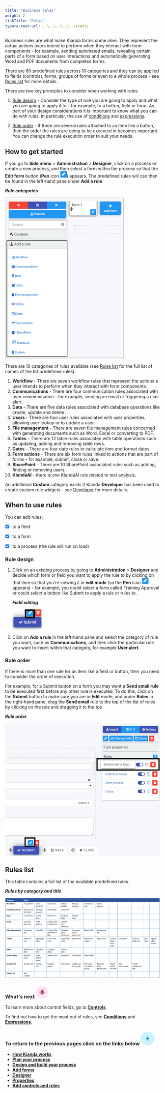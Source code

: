 ```yaml
---
title: "Business rules"
weight: 2
linkTitle: "Rules"
typora-root-url: ..\..\..\..\..\static
---
```


Business rules are what make Kianda forms come alive. They represent the actual actions users intend to perform when they interact with form components - for example, sending automated emails, revealing certain parts of a form based on user interactions and automatically generating Word and PDF documents from completed forms. 

There are 60 predefined rules across 10 categories and they can be applied to fields (controls), forms, groups of forms or even to a whole process - see [Rules list](#rules-list) for more details.

There are two key principles to consider when working with rules:

1. [Rule design](#rule-design) - Consider the type of rule you are going to apply and what you are going to apply it to - for example, to a button, field or form. As part of your design considerations it is important to know what you can do with rules, in particular, the use of [conditions](/docs/getting-started/create-first-process/plan-your-process/conditions/) and [expressions](/docs/getting-started/create-first-process/plan-your-process/expressions/). 

2. [Rule order](#rule-order) - If there are several rules attached to an item like a button, then the order the rules are going to be executed in becomes important. You can change the rule execution order to suit your needs.

   

## How to get started ##

If you go to **Side menu** > **Administration** > **Designer**, click on a process or create a new process, and then select a form within the process so that the **Edit form** button (**Pen** icon ![Pen button](/images/penicon.png)) appears. The predefined rules will can then be found in the left-hand pane under **Add a rule**.

***Rule categories***

![Rules list](/images/ruleslist80.png)

There are 10 categories of rules available (see [Rules list](#rules-list) for the full list of names of the 60 predefined rules):

1. **Workflow** - There are seven workflow rules that represent the actions a user intends to perform when they interact with form components. 
2. **Communications** - There are four communication rules associated with user communication - for example, sending an email or triggering a user alert. 
3. **Data** - There are five data rules associated with database operations like create, update and delete. 
4. **Users** - There are four user rules associated with user properties, allowing user lookup or to update a user. 
5. **File management** - There are seven file management rules concerned with generating documents such as Word, Excel or converting to PDF. 
6. **Tables** - There are 12 table rules associated with table operations such as updating, adding and removing table rows. 
7. **Dates** - There are four date rules to calculate time and format dates.
8. **Form actions** - There are six form rules linked to actions that are part of forms - for example, submit, close or save.
9. **SharePoint** - There are 10 SharePoint associated rules such as adding, finding or removing users. 
10. **KiandaAI** - there is one KiandaAI rule related to text analysis.

An additional **Custom** category exists if Kianda **Developer** has been used to create custom rule widgets - see [Developer](/docs/getting-started/welcome/low-code/) for more details.



## When to use rules

You can add rules:

- [x] to a field
- [x] to a form 
- [x] to a process (the rule will run on load)



### Rule design ###

1. Click on an existing process by going to **Administration** > **Designer** and decide which form or field you want to apply the rule to by clicking on that item so that you're viewing it in **edit mode** (so the **Pen** icon ![Pen button](/images/penicon.png) appears) - for example, you could select a form called Training Approval or could select a button like Submit to apply a rule or rules to.

   ***Field editing***

   ![Edit mode for forms and fields](/images/submitedit.png)

2. Click on **Add a rule** in the left-hand pane and select the category of rule you want, such as **Communications**, and then click the particular rule you want to insert within that category, for example **User alert**.

 



### Rule order ###

If there is more than one rule for an item like a field or button, then you need to consider the order of execution. 

For example, for a Submit button on a form you may want a **Send email rule** to be executed first before any other rule is executed. To do this, click on the **Submit** button to make sure you are in **Edit** mode, and under **Rules** in the right-hand pane, drag the **Send email** rule to the top of the list of rules by clicking on the rule and dragging it to the top.

***Rule order***

![Rule order](/images/ruleorder.png)



## Rules list ##

This table contains a full list of the available predefined rules.

***Rules by category and title***

![Rules list](/images/Rules_Categories_List_Table.jpg)



### What's next  ![Idea icon](/images/18.png) ###

To learn more about control fields, go to [**Controls**](../controls/). 

To find out how to get the most out of rules, see [**Conditions**](../conditions/) and [**Expressions**](../expressions/).



### **To return to the previous pages click on the links below**  ![Idea icon](/images/10.png) 

- [**How Kianda works**](/docs/getting-started/welcome/how-kianda-works/)
- [**Plan your process**](/docs/getting-started/create-first-process/plan-your-process/) 
- [**Design and build your process**](/docs/getting-started/create-first-process/design-and-build/) 
- [**Add forms**](/docs/getting-started/create-first-process/design-and-build/add-forms/)
- [**Designer**](/docs/getting-started/create-first-process/design-and-build/add-forms/designer/)
- [**Properties**](/docs/getting-started/create-first-process/design-and-build/add-controls-and-rules/properties/)
- **[Add controls and rules](/docs/getting-started/create-first-process/design-and-build/add-controls-and-rules/)**

  

  